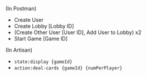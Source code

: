 (In Postman)
* Create User
* Create Lobby [Lobby ID]
* (Create Other User [User ID], Add User to Lobby) x2
* Start Game [Game ID]

(In Artisan)
* `state:display {gameId}`
* `action:deal-cards {gameId} {numPerPlayer}`
